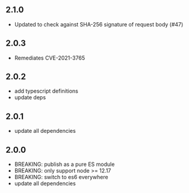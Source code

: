 ## 2.1.0
* Updated to check against SHA-256 signature of request body (#47)


## 2.0.3
* Remediates CVE-2021-3765


## 2.0.2
* add typescript definitions
* update deps


## 2.0.1
* update all dependencies


## 2.0.0
* BREAKING: publish as a pure ES module
* BREAKING: only support node >= 12.17
* BREAKING: switch to es6 everywhere
* update all dependencies

